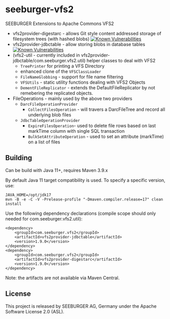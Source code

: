 seeburger-vfs2
==============

SEEBURGER Extensions to Apache Commons VFS2

* vfs2provider-digestarc - allows Git style content addressed storage of filesystem trees (with hashed blobs) [![Known Vulnerabilities](https://snyk.io/test/github/ecki/seeburger-vfs2/badge.svg?targetFile=vfs2provider-digestarc/pom.xml)](https://snyk.io/test/github/ecki/seeburger-vfs2?targetFile=vfs2provider-digestarc/pom.xml)
* vfs2provider-jdbctable - allow storing blobs in database tables [![Known Vulnerabilities](https://snyk.io/test/github/ecki/seeburger-vfs2/badge.svg?targetFile=vfs2provider-jdbctable/pom.xml)](https://snyk.io/test/github/ecki/seeburger-vfs2?targetFile=vfs2provider-jdbctable/pom.xml)
* (vfs2-util - currently included in vfs2provider-jdbctable/com.seeburger.vfs2.util) helper classes to deal with VFS2
  * `TreePrinter` for printing a VFS Directory
  * enhanced clone of the `VFSClassLoader`
  * `FileNameGlobbing` - support for file name filtering
  * `VFSUtils` - static utility functions dealing with VFS2 Objects
  * `DementFileReplicator` - extends the DefaultFileReplicator by not remebering the replicated objects.
* FileOperations - mainly used by the above two providers
  * `DarcFileOperationProvider`
    * `CollectFilesOperation` - will travers a DarcFileTree and record all underlying blob files
  * `JdbcTableOperationProvider`
    * `ExpireFilesOperation`- used to delete file rows based on last markTime column with single SQL transaction
    * `BulkSetAttributeOperation` - used to set an attribute (markTime) on a list of files

Building
--------

Can be build with Java 11+, requires Maven 3.9.x

By default Java 11 target compatibility is used. To specify a specific version, use:

    JAVA_HOME=/opt/jdk17
    mvn -B -e -C -V -Prelease-profile "-Dmaven.compiler.release=17" clean install

Use the following dependency declarations (compile scope should only needed for com.seeburger.vfs2.util):

    <dependency>
        <groupId>com.seeburger.vfs2</groupId>
        <artifactId>vfs2provider-jdbctable</artifactId>
        <version>1.9.0</version>
    </dependency>
    <dependency>
        <groupId>com.seeburger.vfs2</groupId>
        <artifactId>vfs2provider-digestarc</artifactId>
        <version>1.9.0</version>
    </dependency>

Note: the artifacts are not available via Maven Central.

License
--------
This project is released by SEEBURGER AG, Germany under the Apache Software License 2.0 (ASL).


